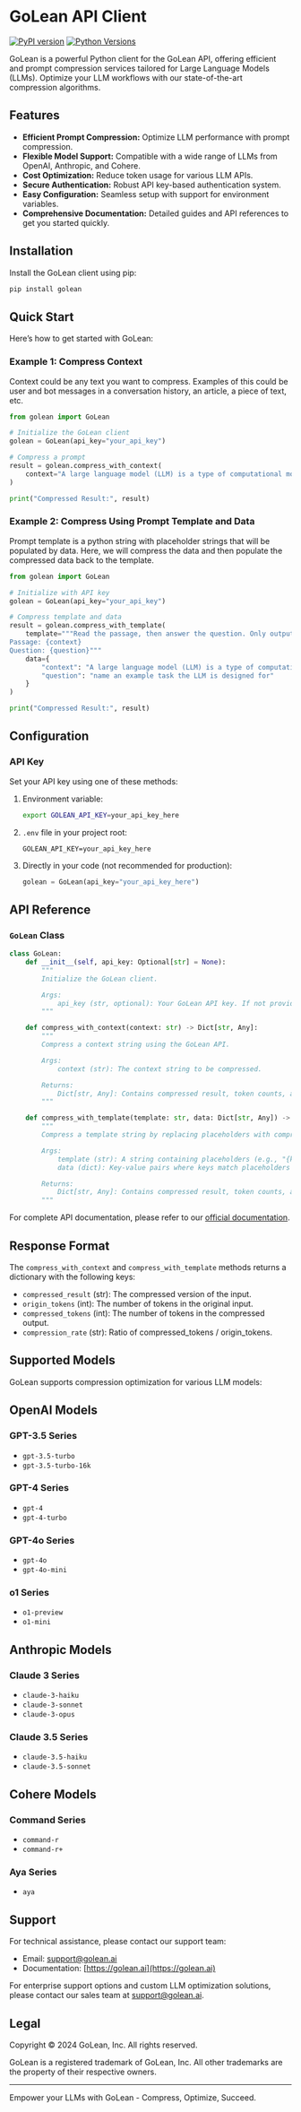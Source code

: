 
# GoLean API Client

[![PyPI version](https://badge.fury.io/py/golean.svg?cache=0)](https://badge.fury.io/py/golean)
[![Python Versions](https://img.shields.io/pypi/pyversions/golean.svg)](https://pypi.org/project/golean/)

GoLean is a powerful Python client for the GoLean API, offering efficient and prompt compression services tailored for Large Language Models (LLMs). Optimize your LLM workflows with our state-of-the-art compression algorithms.

## Features

- **Efficient Prompt Compression:** Optimize LLM performance with prompt compression.
- **Flexible Model Support:** Compatible with a wide range of LLMs from OpenAI, Anthropic, and Cohere.
- **Cost Optimization:** Reduce token usage for various LLM APIs.
- **Secure Authentication:** Robust API key-based authentication system.
- **Easy Configuration:** Seamless setup with support for environment variables.
- **Comprehensive Documentation:** Detailed guides and API references to get you started quickly.

## Installation

Install the GoLean client using pip:

```bash
pip install golean
```

## Quick Start

Here’s how to get started with GoLean:

### Example 1: Compress Context

Context could be any text you want to compress. Examples of this could be user and bot messages in a conversation history, an article, a piece of text, etc. 

```python
from golean import GoLean

# Initialize the GoLean client
golean = GoLean(api_key="your_api_key")

# Compress a prompt
result = golean.compress_with_context(
    context="A large language model (LLM) is a type of computational model designed for natural language processing tasks such as language generation. As language models, LLMs acquire these abilities by learning statistical relationships from vast amounts of text during a self-supervised and semi-supervised training process."
)

print("Compressed Result:", result)
```

### Example 2: Compress Using Prompt Template and Data

Prompt template is a python string with placeholder strings that will be populated by data. Here, we will compress the data and then populate the compressed data back to the template.

```python
from golean import GoLean

# Initialize with API key
golean = GoLean(api_key="your_api_key")

# Compress template and data
result = golean.compress_with_template(
    template="""Read the passage, then answer the question. Only output the exact answer without any extra word or punctuation. 
Passage: {context}
Question: {question}"""
    data={
        "context": "A large language model (LLM) is a type of computational model designed for natural language processing tasks such as language generation. As language models, LLMs acquire these abilities by learning statistical relationships from vast amounts of text during a self-supervised and semi-supervised training process." ,
        "question": "name an example task the LLM is designed for"
    }
)

print("Compressed Result:", result)
```

## Configuration

### API Key

Set your API key using one of these methods:

1. Environment variable:

   ```bash
   export GOLEAN_API_KEY=your_api_key_here
   ```

2. `.env` file in your project root:

   ```
   GOLEAN_API_KEY=your_api_key_here
   ```

3. Directly in your code (not recommended for production):
   ```python
   golean = GoLean(api_key="your_api_key_here")
   ```

## API Reference

### `GoLean` Class

```python
class GoLean:
    def __init__(self, api_key: Optional[str] = None):
        """
        Initialize the GoLean client.

        Args:
            api_key (str, optional): Your GoLean API key. If not provided, reads from GOLEAN_API_KEY env variable.
        """

    def compress_with_context(context: str) -> Dict[str, Any]:
        """
        Compress a context string using the GoLean API.

        Args:
            context (str): The context string to be compressed.

        Returns:
            Dict[str, Any]: Contains compressed result, token counts, and compression rate.
        """

    def compress_with_template(template: str, data: Dict[str, Any]) -> Dict[str, Any]:
        """
        Compress a template string by replacing placeholders with compressed values.

        Args:
            template (str): A string containing placeholders (e.g., "{key}").
            data (dict): Key-value pairs where keys match placeholders in the template.

        Returns:
            Dict[str, Any]: Contains compressed result, token counts, and compression rate.
        """
```

For complete API documentation, please refer to our [official documentation](https://docs.golean.ai).

## Response Format

The `compress_with_context` and `compress_with_template` methods returns a dictionary with the following keys:

- `compressed_result` (str): The compressed version of the input.
- `origin_tokens` (int): The number of tokens in the original input.
- `compressed_tokens` (int): The number of tokens in the compressed output.
- `compression_rate` (str): Ratio of compressed_tokens / origin_tokens.


## Supported Models

GoLean supports compression optimization for various LLM models:

## OpenAI Models

### GPT-3.5 Series

- `gpt-3.5-turbo`
- `gpt-3.5-turbo-16k`

### GPT-4 Series

- `gpt-4`
- `gpt-4-turbo`

### GPT-4o Series

- `gpt-4o`
- `gpt-4o-mini`

### o1 Series

- `o1-preview`
- `o1-mini`

## Anthropic Models

### Claude 3 Series

- `claude-3-haiku`
- `claude-3-sonnet`
- `claude-3-opus`

### Claude 3.5 Series

- `claude-3.5-haiku`
- `claude-3.5-sonnet`

## Cohere Models

### Command Series

- `command-r`
- `command-r+`

### Aya Series

- `aya`

## Support

For technical assistance, please contact our support team:

- Email: support@golean.ai
- Documentation: [https://golean.ai](https://golean.ai)

For enterprise support options and custom LLM optimization solutions, please contact our sales team at support@golean.ai.

## Legal

Copyright © 2024 GoLean, Inc. All rights reserved.

GoLean is a registered trademark of GoLean, Inc. All other trademarks are the property of their respective owners.

---

Empower your LLMs with GoLean - Compress, Optimize, Succeed.

